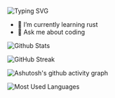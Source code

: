 ![Typing SVG](https://readme-typing-svg.demolab.com/?lines=Tomorrow+will+be+better;So+keep+going)

- 🌱 I’m currently learning rust
- 💬 Ask me about coding

![Github Stats](https://github-readme-stats.vercel.app/api?username=jane-212&show_icons=true&theme=dark&count_private=true)

![GitHub Streak](https://streak-stats.demolab.com/?user=jane-212)

![Ashutosh's github activity graph](https://activity-graph.herokuapp.com/graph?username=Ashutosh00710&theme=dracula)

![Most Used Languages](https://github-readme-stats.vercel.app/api/top-langs/?username=jane-212&theme=dark&layout=compact)

